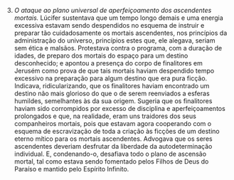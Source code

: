 ﻿3. *O ataque ao plano universal de aperfeiçoamento dos ascendentes mortais.* Lúcifer sustentava que um tempo longo demais e uma energia excessiva estavam sendo despendidos no esquema de instruir e preparar tão cuidadosamente os mortais ascendentes, nos princípios da administração do universo, princípios estes que, ele alegava, seriam sem ética e malsãos. Protestava contra o programa, com a duração de idades, de preparo dos mortais do espaço para um destino desconhecido; e apontou a presença do corpo de finalitores em Jerusém como prova de que tais mortais haviam despendido tempo excessivo na preparação para algum destino que era pura ficção. Indicava, ridicularizando, que os finalitores haviam encontrado um destino não mais glorioso do que o de serem reenviados a esferas humildes, semelhantes às da sua origem. Sugeria que os finalitores haviam sido corrompidos por excesso de disciplina e aperfeiçoamentos prolongados e que, na realidade, eram uns traidores dos seus companheiros mortais, pois que estavam agora cooperando com o esquema de escravização de toda a criação às ficções de um destino eterno mítico para os mortais ascendentes. Advogava que os seres ascendentes deveriam desfrutar da liberdade da autodeterminação individual. E, condenando-o, desafiava todo o plano de ascensão mortal, tal como estava sendo fomentado pelos Filhos de Deus do Paraíso e mantido pelo Espírito Infinito.